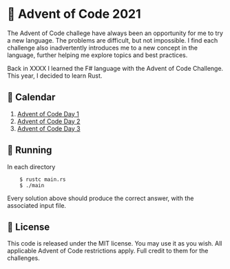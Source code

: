 # :christmas_tree: Advent of Code 2021

The Advent of Code challege have always been an opportunity for me to try a new language. The problems are difficult, but not impossible. I find each challenge also inadvertently introduces me to a new concept in the language, further helping me explore topics and best practices.

Back in XXXX I learned the F# language with the Advent of Code Challenge. This year, I decided to learn Rust.

## :calendar: Calendar

1. [Advent of Code Day 1]()
1. [Advent of Code Day 2]()
1. [Advent of Code Day 3]()

## :runner: Running

In each directory

```
	$ rustc main.rs
	$ ./main
```

Every solution above should produce the correct answer, with the associated input file.

## :scroll: License

This code is released under the MIT license. You may use it as you wish. All applicable Advent of Code restrictions apply. Full credit to them for the challenges.
